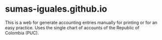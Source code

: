# sumas-iguales.github.io
This is a web for generate accounting entries manually for printing or for an easy practice. Uses the single chart of accounts of the Republic of Colombia (PUC).
